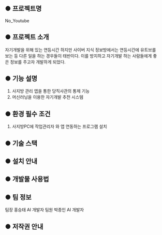 ## **● 프로젝트명**
No_Youtube

## **● 프로젝트 소개**

자기개발을 위해 있는 연등시간 하지만 사이버 지식 정보방에서는 연등시간에 유트브를 보는 등 다른 일을 하는 경우들이 태반이다. 이를 방지하고 자기개발 하는 사람들에게 좋은 정보를 주고자 개발하게 되었다.

## **● 기능 설명**

1. 사지방 관리 앱을 통한 당직사관의 통제 기능
2. 머신러닝을 이용한 자기개발 추천 시스템

## **● 환경 필수 조건**

1. 사지방PC에 작업관리자 와 앱 연동하는 프로그램 설치

## **● 기술 스택**

## **● 설치 안내**

## **● 개발물 사용법**

## **● 팀 정보**
팀장 홍승태 AI 개발자
팀원 박종인 AI 개발자

## **● 저작권 안내**
